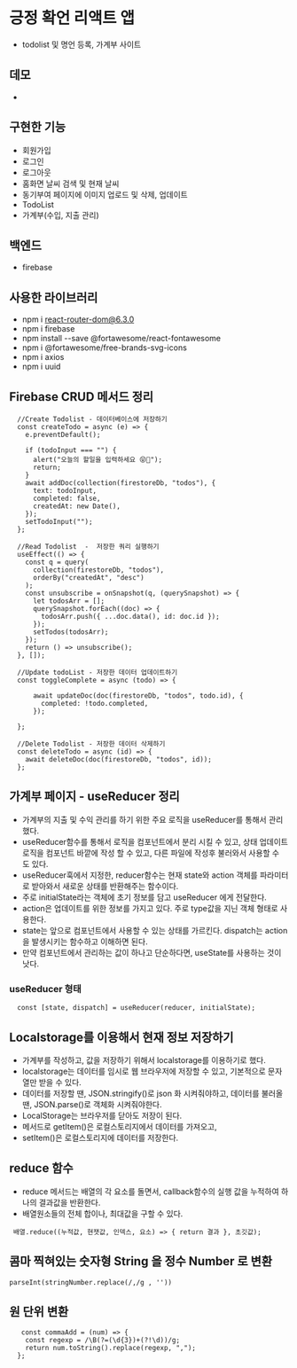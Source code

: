# 긍정 확언 리액트 앱
- todolist 및 명언 등록, 가계부 사이트

## 데모
- 

## 구현한 기능
- 회원가입
- 로그인
- 로그아웃
- 홈화면 날씨 검색 및 현재 날씨
- 동기부여 페이지에 이미지 업로드 및 삭제, 업데이트
- TodoList
- 가계부(수입, 지출 관리)

## 백엔드
- firebase

## 사용한 라이브러리
- npm i react-router-dom@6.3.0
- npm i firebase
- npm install --save @fortawesome/react-fontawesome
- npm i @fortawesome/free-brands-svg-icons
- npm i axios
- npm i uuid

## Firebase CRUD 메서드 정리
```
  //Create Todolist - 데이터베이스에 저장하기
  const createTodo = async (e) => {
    e.preventDefault();

    if (todoInput === "") {
      alert("오늘의 할일을 입력하세요 😝🚀");
      return;
    }
    await addDoc(collection(firestoreDb, "todos"), {
      text: todoInput,
      completed: false,
      createdAt: new Date(),
    });
    setTodoInput("");
  };

  //Read Todolist  -  저장한 쿼리 실행하기
  useEffect(() => {
    const q = query(
      collection(firestoreDb, "todos"),
      orderBy("createdAt", "desc")
    );
    const unsubscribe = onSnapshot(q, (querySnapshot) => {
      let todosArr = [];
      querySnapshot.forEach((doc) => {
        todosArr.push({ ...doc.data(), id: doc.id });
      });
      setTodos(todosArr);
    });
    return () => unsubscribe();
  }, []);

  //Update todoList - 저장한 데이터 업데이트하기
  const toggleComplete = async (todo) => {
    
      await updateDoc(doc(firestoreDb, "todos", todo.id), {
        completed: !todo.completed,
      });
    
  };

  //Delete Todolist - 저장한 데이터 삭제하기
  const deleteTodo = async (id) => {
    await deleteDoc(doc(firestoreDb, "todos", id));
  };

```

## 가계부 페이지 - useReducer 정리
- 가계부의 지출 및 수익 관리를 하기 위한 주요 로직을 useReducer를 통해서 관리 했다. 
- useReducer함수를 통해서 로직을 컴포넌트에서 분리 시킬 수 있고, 상태 업데이트 로직을 컴포넌트 바깥에 작성 할 수 있고, 다른 파일에 작성후 불러와서 사용할 수 도 있다. 
- useReducer훅에서 지정한, reducer함수는 현재 state와 action 객체를 파라미터로 받아와서 새로운 상태를 반환해주는 함수이다. 
- 주로 initialState라는 객체에 초기 정보를 담고 useReducer 에게 전달한다.
- action은 업데이트를 위한 정보를 가지고 있다. 주로 type값을 지닌 객체 형태로 사용한다. 
- state는 앞으로 컴포넌트에서 사용할 수 있는 상태를 가르킨다. dispatch는 action을 발생시키는 함수하고 이해하면 된다. 
- 만약 컴포넌트에서 관리하는 값이 하나고 단순하다면, useState를 사용하는 것이 낫다.

### useReducer 형태
```
  const [state, dispatch] = useReducer(reducer, initialState);

```

## Localstorage를 이용해서 현재 정보 저장하기
- 가계부를 작성하고, 값을 저장하기 위해서 localstorage를 이용하기로 했다. 
- localstorage는 데이터를 임시로 웹 브라우저에 저장할 수 있고, 기본적으로 문자열만 받을 수 있다.
- 데이터를 저장할 땐, JSON.stringify()로 json 화 시켜줘야하고, 데이터를 불러올땐, JSON.parse()로 객체화 시켜줘야한다. 
- LocalStorage는 브라우저를 닫아도 저장이 된다.
- 메서드로 getItem()은 로컬스토리지에서 데이터를 가져오고,
- setItem()은 로컬스토리지에 데이터를 저장한다. 


## reduce 함수
- reduce 메서드는 배열의 각 요소를 돌면서, callback함수의 실행 값을 누적하여 하나의 결과값을 반환한다. 
- 배열원소들의 전체 합이나, 최대값을 구할 수 있다. 

```
 배열.reduce((누적값, 현잿값, 인덱스, 요소) => { return 결과 }, 초깃값);

```


## 콤마 찍혀있는 숫자형 String 을 정수 Number 로 변환

```
parseInt(stringNumber.replace(/,/g , ''))

```

## 원 단위 변환
   
```
   const commaAdd = (num) => {
    const regexp = /\B(?=(\d{3})+(?!\d))/g;
    return num.toString().replace(regexp, ",");
  };

```